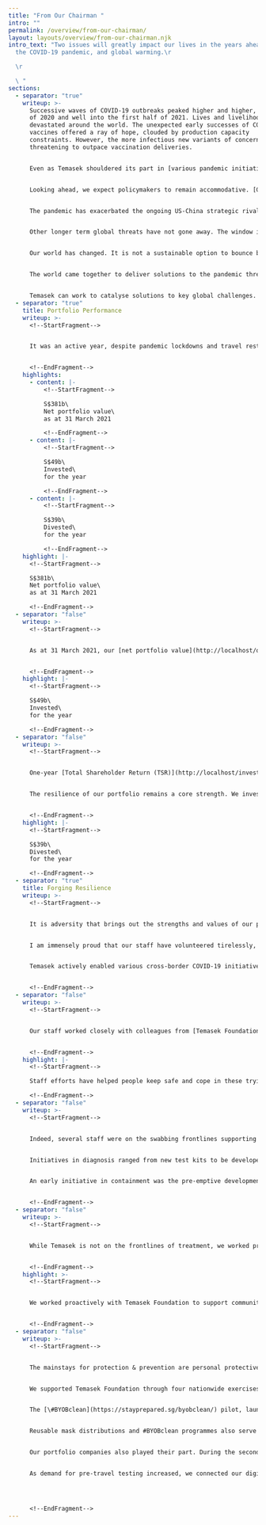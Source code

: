 ```yaml
---
title: "From Our Chairman "
intro: ""
permalink: /overview/from-our-chairman/
layout: layouts/overview/from-our-chairman.njk
intro_text: "Two issues will greatly impact our lives in the years ahead &mdash;
  the COVID-19 pandemic, and global warming.\r

  \r

  \ "
sections:
  - separator: "true"
    writeup: >-
      Successive waves of COVID-19 outbreaks peaked higher and higher, for most
      of 2020 and well into the first half of 2021. Lives and livelihoods were
      devastated around the world. The unexpected early successes of COVID-19
      vaccines offered a ray of hope, clouded by production capacity
      constraints. However, the more infectious new variants of concern are now
      threatening to outpace vaccination deliveries.


      Even as Temasek shouldered its part in [various pandemic initiatives](http://localhost/steward/rising-above-covid-19.html), we kept a full agenda as an [investor, institution and steward](https://www.temasek.com.sg/en/who-we-are/our-charter).


      Looking ahead, we expect policymakers to remain accommodative. [Global growth may touch 6% in 2021 after the -3.3% decline in 2020](https://www.imf.org/en/Publications/WEO/Issues/2021/03/23/world-economic-outlook-april-2021).


      The pandemic has exacerbated the ongoing US-China strategic rivalry. This geopolitical uncertainty will be a drag on the investment climate and economic confidence.


      Other longer term global threats have not gone away. The window is closing rapidly on the carbon abatement front. We are [nearing the tipping point](http://localhost/pathways-to-sustainability/towards-a-sustainable-future.html) for melting glaciers.


      Our world has changed. It is not a sustainable option to bounce back to “business as usual”. We must all pull together, and bounce *forward* into a new norm for better lives and more sustainable livelihoods.


      The world came together to deliver solutions to the pandemic threat, however untidy the politics and fractious the nationalistic urges. We can and must do the same to [reduce carbon emissions](http://localhost/pathways-to-sustainability/measuring-and-tracking-portfolio-emissions.html), and improve food, water, energy and waste management.


      Temasek can work to catalyse solutions to key global challenges. We will deploy *[financial capital](http://localhost/overview/our-financials-and-portfolio.html)* to stimulate innovation and growth; develop *[human capital](http://localhost/overview/onetemasek-our-people.html)* to uplift capabilities and enhance potential; enable *[natural capital](http://localhost/overview/towards-a-net-zero-world.html)* to foster sustainable solutions for the climate and a better living environment; and crowd in *[social capital](http://localhost/overview/uplifting-lives-and-communities.html)* to transform lives for a more inclusive and resilient world.
  - separator: "true"
    title: Portfolio Performance
    writeup: >-
      <!--StartFragment-->


      It was an active year, despite pandemic lockdowns and travel restrictions. We [invested S$49 billion and divested S$39 billion](http://localhost/investor/investment-update.html): record numbers on both counts.


      <!--EndFragment-->
    highlights:
      - content: |-
          <!--StartFragment-->

          S$381b\
          Net portfolio value\
          as at 31 March 2021

          <!--EndFragment-->
      - content: |-
          <!--StartFragment-->

          S$49b\
          Invested\
          for the year

          <!--EndFragment-->
      - content: |-
          <!--StartFragment-->

          S$39b\
          Divested\
          for the year

          <!--EndFragment-->
    highlight: |-
      <!--StartFragment-->

      S$381b\
      Net portfolio value\
      as at 31 March 2021

      <!--EndFragment-->
  - separator: "false"
    writeup: >-
      <!--StartFragment-->


      As at 31 March 2021, our [net portfolio value](http://localhost/overview/performance-overview.html) was S$381 billion, up S$75 billion over the previous year. Our portfolio saw healthy investment returns, including from payments, technology and life sciences, especially in markets like China and the US. In addition, several of our unlisted companies went public as markets rebounded.


      <!--EndFragment-->
    highlight: |-
      <!--StartFragment-->

      S$49b\
      Invested\
      for the year

      <!--EndFragment-->
  - separator: "false"
    writeup: >-
      <!--StartFragment-->


      One-year [Total Shareholder Return (TSR)](http://localhost/investor/total-shareholder-return.html) was 24.53%. Our longer term 10-year and 20-year TSRs were 7% and 8% respectively. [TSR since inception in 1974](http://localhost/investor/how-we-grew.html) was 14%.


      The resilience of our portfolio remains a core strength. We invested through the year, to strengthen our portfolio against a more disruptive world. We expect that rapid technological changes will upend business models, with climate risks becoming more pressing.


      <!--EndFragment-->
    highlight: |-
      <!--StartFragment-->

      S$39b\
      Divested\
      for the year

      <!--EndFragment-->
  - separator: "true"
    title: Forging Resilience
    writeup: >-
      <!--StartFragment-->


      It is adversity that brings out the strengths and values of our people.


      I am immensely proud that our staff have volunteered tirelessly, thoughtfully and selflessly during the COVID-19 pandemic. Their efforts have helped people keep safe and cope in these trying times.


      Temasek actively enabled various cross-border COVID-19 initiatives. During the first outbreak in Wuhan early last year, we facilitated the provision of equipment and supplies to China. Later, we supported the reverse flow of critical supplies from China to various places in dire need, including [most recently to India](http://localhost/steward/rising-above-covid-19.html#enablement).


      <!--EndFragment-->
  - separator: "false"
    writeup: >-
      <!--StartFragment-->


      Our staff worked closely with colleagues from [Temasek Foundation](https://www.temasekfoundation.org.sg/) and other partners to [support COVID-19 initiatives in five key areas](http://localhost/steward/rising-above-covid-19.html): testing & diagnosis, containment & contact tracing, care & treatment, protection & prevention, and enablement. They brought their skills and knowledge, networks and organisational experience, friendship and goodwill, and tenacity and persistence, to connect people, find solutions, and make things happen.


      <!--EndFragment-->
    highlight: |-
      <!--StartFragment-->

      Staff efforts have helped people keep safe and cope in these trying times.

      <!--EndFragment-->
  - separator: "false"
    writeup: >-
      <!--StartFragment-->


      Indeed, several staff were on the swabbing frontlines supporting the testing and sorting operations for migrant workers in the dormitories, to protect them and contain the massive dormitory outbreak. Others quietly helped to keep supply lines open, or supported other initiatives.


      Initiatives in diagnosis ranged from new test kits to be developed, to production to be scaled; from expanding lab capacity in Singapore, to supporting lab capabilities beyond; from seeding novel wastewater sampling testing, to stepping up lab automation for throughput, safety and capacity. Some 6,300 kits for over 1 million diagnostic tests, and various lab equipment, were donated to over 40 countries in Asia and elsewhere.


      An early initiative in containment was the pre-emptive development of Community Care Facilities for younger “Walking Well” patients with mild or no symptoms — these greatly relieved the pressure on hospital beds. Other efforts in containment & contract tracing included pilots in Singapore like the mass community COVID-19 screening of some 5,700 hawkers, cleaners, and retail workers; and the use of the Antigen Rapid Test to pre-screen large scale events like the Singapore International Energy Week; as well as various contact tracing solutions.


      <!--EndFragment-->
  - separator: "false"
    writeup: >-
      <!--StartFragment-->


      While Temasek is not on the frontlines of treatment, we worked proactively with Temasek Foundation to support communities and hospitals around the region, as well as further afield in Latin America and the Middle East. Donations ranged from oximeters, oxygen concentrators, and BiPAP positive airway pressure machines, to ICU-grade ventilators and ECMO “artificial lung” machines. More recently, we facilitated the rapid supply of cryogenic tanks and donated more oxygen-related equipment to India, during their massive outbreak in the second quarter of 2021.


      <!--EndFragment-->
    highlight: >-
      <!--StartFragment-->


      We worked proactively with Temasek Foundation to support communities and hospitals around the region.


      <!--EndFragment-->
  - separator: "false"
    writeup: >-
      <!--StartFragment-->


      The mainstays for protection & prevention are personal protective equipment, or PPEs, and hand sanitisers. These saw massive shortages last year.


      We supported Temasek Foundation through four nationwide exercises for Singapore residents to collect over 30 million [free reusable, washable, antiviral, and antibacterial face masks](https://stayprepared.sg/staymasked/). Regional PPE donations ranged from reusable or single use masks for the community, to hospital grade items such as full protection hazmat suits and N95 respirators, to gowns, gloves, goggles and others.


      The [\#BYOBclean](https://stayprepared.sg/byobclean/) pilot, launched in March last year, encouraged families to “Bring Your Own Bottles”, clean and ready to collect their free allocation of hand sanitiser. This was followed by a second nationwide free collection in April this year. Regional partners helped us cover Johor and the Riau Islands nearby. In all, more than 1.3 million litres of hand sanitiser were distributed for free, including to hospitals, residential care homes, and migrant workers.


      Reusable mask distributions and #BYOBclean programmes also serve as reminders to reduce plastic waste.


      Our portfolio companies also played their part. During the second half of 2020, Temasek Foundation [worked with Singapore Airlines to sponsor flights for the World Food Programme](https://www.temasekfoundation.org.sg/media/singapore-airlines-and-temasek-foundation-partner-to-support-world-food-programme-and-the-global-covid-19-response/). Some 40 flights carried PPEs plus other essential medical supplies and humanitarian items, to various points in Asia and the Pacific.


      As demand for pre-travel testing increased, we connected our digital credentials technology company, [Affinidi](https://www.affinidi.com/), with global aviation industry partners and government agencies. The company has since [formed partnerships](https://www.affinidi.com/blogs/affinidi-the-commons-project-partnership) with industry leaders in the US, Europe, the Middle East and Asia Pacific, to enable safe cross-border travel solutions with mobile digital verification of health credentials including test and vaccination status.




      <!--EndFragment-->
---
```

